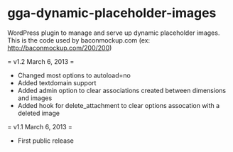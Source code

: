 gga-dynamic-placeholder-images
==============================

WordPress plugin to manage and serve up dynamic placeholder images.  This is the code used by baconmockup.com (ex: http://baconmockup.com/200/200)

= v1.2 March 6, 2013 = 
* Changed most options to autoload=no
* Added textdomain support
* Added admin option to clear associations created between dimensions and images
* Added hook for delete_attachment to clear options assocation with a deleted image

= v1.1 March 6, 2013 = 
* First public release

